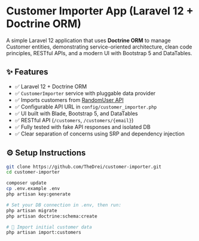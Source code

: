 # Customer Importer App (Laravel 12 + Doctrine ORM)

A simple Laravel 12 application that uses **Doctrine ORM** to manage Customer entities, demonstrating service-oriented architecture, clean code principles, RESTful APIs, and a modern UI with Bootstrap 5 and DataTables.

## ✨ Features

- ✅ Laravel 12 + Doctrine ORM
- ✅ `CustomerImporter` service with pluggable data provider
- ✅ Imports customers from [RandomUser API](https://randomuser.me/)
- ✅ Configurable API URL in `config/customer_importer.php`
- ✅ UI built with Blade, Bootstrap 5, and DataTables
- ✅ RESTful API (`/customers`, `/customers/{email}`)
- ✅ Fully tested with fake API responses and isolated DB
- ✅ Clear separation of concerns using SRP and dependency injection

## ⚙️ Setup Instructions

```bash
git clone https://github.com/TheDrei/customer-importer.git
cd customer-importer

composer update
cp .env.example .env
php artisan key:generate

# Set your DB connection in .env, then run:
php artisan migrate
php artisan doctrine:schema:create

# 🔄 Import initial customer data
php artisan import:customers
